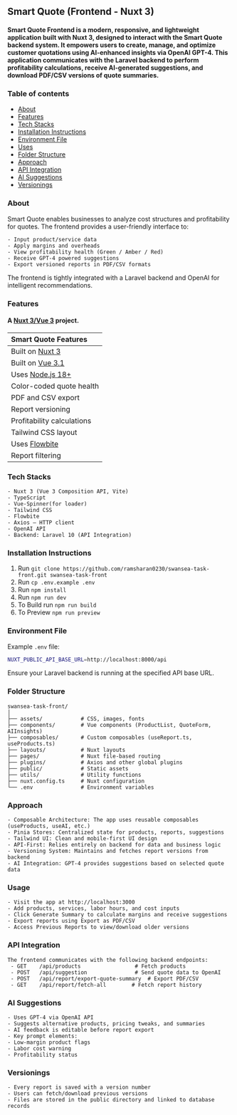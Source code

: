## Smart Quote (Frontend - Nuxt 3)

#### Smart Quote Frontend is a modern, responsive, and lightweight application built with Nuxt 3, designed to interact with the Smart Quote backend system. It empowers users to create, manage, and optimize customer quotations using AI-enhanced insights via OpenAI GPT-4. This application communicates with the Laravel backend to perform profitability calculations, receive AI-generated suggestions, and download PDF/CSV versions of quote summaries.

### Table of contents

-   [About](#about)
-   [Features](#features)
-   [Tech Stacks](#tech-stacks)
-   [Installation Instructions](#installation-instructions)
-   [Environment File](#environment-file)
-   [Uses](#Uses)
-   [Folder Structure](#folder-structure)
-   [Approach](#approach)
-   [API Integration](#api-integration)
-   [AI Suggestions](#ai-suggestions)
-   [Versionings](#versonings)

### About

Smart Quote enables businesses to analyze cost structures and profitability for quotes. The frontend provides a user-friendly interface to:

    - Input product/service data
    - Apply margins and overheads
    - View profitability health (Green / Amber / Red)
    - Receive GPT-4 powered suggestions
    - Export versioned reports in PDF/CSV formats

The frontend is tightly integrated with a Laravel backend and OpenAI for intelligent recommendations.


### Features

#### A [Nuxt 3/Vue 3](https://nuxt.com/) project.

| Smart Quote Features                                                                                                                                |
| :--------------------------------------------------------------------------------------------------------------------------------------------------- |
| Built on [Nuxt 3](https://nuxt.com/)                                                             | Modern full-stack Vue framework                                                                 |
| Built on [Vue 3.1](https://vuejs.org/)                                                           | Composition API and reactive framework                                                         |
| Uses [Node.js 18+](https://nodejs.org/)                                                          | Server runtime                                                                                  |
| Color-coded quote health                                                                         | Displays health as Green, Amber, or Red                                                         |
| PDF and CSV export                                                                               | Generate and download reports in multiple formats                                               |
| Report versioning                                                                                | Users can view/download previous versions of reports                                            |
| Profitability calculations                                                                       | Calculates gross margin, labor cost, overheads, and highlights low-margin line items           |
| Tailwind CSS layout                                                                              | Fully responsive and mobile-first UI                                                           |
| Uses [Flowbite](https://flowbite.com/)                                                           | Pre-built components and better UI/UX experience                                                |
| Report filtering     
            
            
### Tech Stacks
    - Nuxt 3 (Vue 3 Composition API, Vite)
    - TypeScript
    - Vue-Spinner(for loader)
    - Tailwind CSS
    - Flowbite
    - Axios – HTTP client
    - OpenAI API
    - Backend: Laravel 10 (API Integration)

### Installation Instructions

1. Run `git clone https://github.com/ramsharan0230/swansea-task-front.git swansea-task-front` 
2. Run `cp .env.example .env`
3. Run `npm install`
4. Run `npm run dev`
5. To Build run `npm run build`
6. To Preview `npm run preview`

### Environment File

Example `.env` file:

```bash
NUXT_PUBLIC_API_BASE_URL=http://localhost:8000/api
```
Ensure your Laravel backend is running at the specified API base URL.

### Folder Structure
    swansea-task-front/
    │
    ├── assets/            # CSS, images, fonts
    ├── components/        # Vue components (ProductList, QuoteForm, AIInsights)
    ├── composables/       # Custom composables (useReport.ts, useProducts.ts)
    ├── layouts/           # Nuxt layouts
    ├── pages/             # Nuxt file-based routing
    ├── plugins/           # Axios and other global plugins
    ├── public/            # Static assets
    ├── utils/             # Utility functions
    ├── nuxt.config.ts     # Nuxt configuration
    └── .env               # Environment variables

### Approach
    - Composable Architecture: The app uses reusable composables (useProducts, useAI, etc.)
    - Pinia Stores: Centralized state for products, reports, suggestions
    - Tailwind UI: Clean and mobile-first UI design
    - API-First: Relies entirely on backend for data and business logic
    - Versioning System: Maintains and fetches report versions from backend
    - AI Integration: GPT-4 provides suggestions based on selected quote data

### Usage
    - Visit the app at http://localhost:3000
    - Add products, services, labor hours, and cost inputs
    - Click Generate Summary to calculate margins and receive suggestions
    - Export reports using Export as PDF/CSV
    - Access Previous Reports to view/download older versions

### API Integration
    The frontend communicates with the following backend endpoints:
     - GET    /api/products                 # Fetch products
     - POST   /api/suggestion               # Send quote data to OpenAI
     - POST   /api/report/export-quote-summary  # Export PDF/CSV
     - GET    /api/report/fetch-all        # Fetch report history


### AI Suggestions
    - Uses GPT-4 via OpenAI API
    - Suggests alternative products, pricing tweaks, and summaries
    - AI feedback is editable before report export
    - Key prompt elements:
    - Low-margin product flags
    - Labor cost warning
    - Profitability status

### Versionings
    - Every report is saved with a version number
    - Users can fetch/download previous versions
    - Files are stored in the public directory and linked to database records